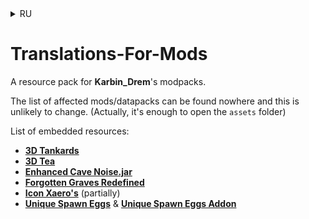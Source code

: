 <details>
<summary>RU</summary>

# Переводы-Для-Модов
Набор ресурсов для модпаков **Karbin_Drem**.

Перечень затрагиваемых модов/наборов данных можно найти нигде и это навряд ли изменится. (На самом деле достаточно открыть папку `assets`)

Список встроенных ресурсов:
- [**3D Tankards**](https://www.curseforge.com/minecraft/texture-packs/brewin-and-chewin-3d-tankards)
- [**3D Tea**](https://www.curseforge.com/minecraft/texture-packs/farmers-respite-3d-tea)
- [**Enhanced Cave Noise.jar**](https://www.curseforge.com/minecraft/mc-mods/enhanced-cave-noise-jar)
- [**Forgotten Graves Redefined**](https://modrinth.com/resourcepack/forgotten-graves-redefined)
- [**Icon Xaero's**](https://modrinth.com/resourcepack/icon-xaeros) (частично)
- [**Unique Spawn Eggs**](https://www.planetminecraft.com/texture-pack/1-13-1-16-unique-spawn-eggs) и [**Unique Spawn Eggs Addon**](https://modrinth.com/resourcepack/unique-spawn-eggs-add-on)

</details>

# Translations-For-Mods
A resource pack for **Karbin_Drem**'s modpacks.

The list of affected mods/datapacks can be found nowhere and this is unlikely to change. (Actually, it's enough to open the `assets` folder)

List of embedded resources:
- [**3D Tankards**](https://www.curseforge.com/minecraft/texture-packs/brewin-and-chewin-3d-tankards)
- [**3D Tea**](https://www.curseforge.com/minecraft/texture-packs/farmers-respite-3d-tea)
- [**Enhanced Cave Noise.jar**](https://www.curseforge.com/minecraft/mc-mods/enhanced-cave-noise-jar)
- [**Forgotten Graves Redefined**](https://modrinth.com/resourcepack/forgotten-graves-redefined)
- [**Icon Xaero's**](https://modrinth.com/resourcepack/icon-xaeros) (partially)
- [**Unique Spawn Eggs**](https://www.planetminecraft.com/texture-pack/1-13-1-16-unique-spawn-eggs) & [**Unique Spawn Eggs Addon**](https://modrinth.com/resourcepack/unique-spawn-eggs-add-on)